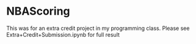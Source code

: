 # NBAScoring
This was for an extra credit project in my programming class. Please see Extra+Credit+Submission.ipynb for full result
